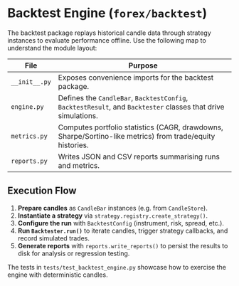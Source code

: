 # Backtest Engine (`forex/backtest`)

The backtest package replays historical candle data through strategy instances to
evaluate performance offline.  Use the following map to understand the module
layout:

| File | Purpose |
| --- | --- |
| `__init__.py` | Exposes convenience imports for the backtest package. |
| `engine.py` | Defines the `CandleBar`, `BacktestConfig`, `BacktestResult`, and `Backtester` classes that drive simulations. |
| `metrics.py` | Computes portfolio statistics (CAGR, drawdowns, Sharpe/Sortino-like metrics) from trade/equity histories. |
| `reports.py` | Writes JSON and CSV reports summarising runs and metrics. |

## Execution Flow

1. **Prepare candles** as `CandleBar` instances (e.g. from `CandleStore`).
2. **Instantiate a strategy** via `strategy.registry.create_strategy()`.
3. **Configure the run** with `BacktestConfig` (instrument, risk, spread, etc.).
4. **Run `Backtester.run()`** to iterate candles, trigger strategy callbacks,
   and record simulated trades.
5. **Generate reports** with `reports.write_reports()` to persist the results to
   disk for analysis or regression testing.

The tests in `tests/test_backtest_engine.py` showcase how to exercise the engine
with deterministic candles.
